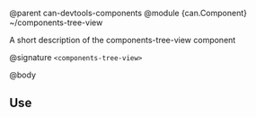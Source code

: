 @parent can-devtools-components
@module {can.Component} ~/components-tree-view <components-tree-view>

A short description of the components-tree-view component

@signature `<components-tree-view>`

@body

## Use

